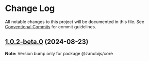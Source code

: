 # Change Log

All notable changes to this project will be documented in this file.
See [Conventional Commits](https://conventionalcommits.org) for commit guidelines.

## [1.0.2-beta.0](https://github.com/devdroide/ZanobiJS/compare/v1.0.1...v1.0.2-beta.0) (2024-08-23)

**Note:** Version bump only for package @zanobijs/core
